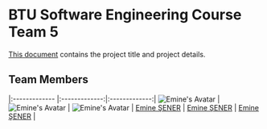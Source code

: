 # BTU Software Engineering Course Team 5
[This document](https://github.com/EmineSener/BtuSoftwareEngineeringTeam5/blob/main/SoftwareEngineeringTeam5.pdf) contains the project title and project details.

## Team Members
|:------------- |:-------------:|:-------------:|
![Emine's Avatar](https://github.com/EmineSener.png) | ![Emine's Avatar](https://github.com/EmineSener.png)  | ![Emine's Avatar](https://github.com/EmineSener.png) |
[Emine ŞENER](https://github.com/EmineSener) | [Emine ŞENER](https://github.com/EmineSener) | [Emine ŞENER](https://github.com/EmineSener) |

